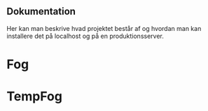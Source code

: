 ## Dokumentation

Her kan man beskrive hvad projektet består af og hvordan man kan installere det på localhost og på en produktionsserver.


# Fog
# TempFog
